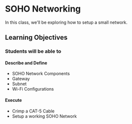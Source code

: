 # SOHO Networking 

In this class, we'll be exploring how to setup a small network.

## Learning Objectives

### Students will be able to

#### Describe and Define

- SOHO Network Components
- Gateway
- Subnet
- Wi-Fi Configurations

#### Execute

- Crimp a CAT-5 Cable
- Setup a working SOHO Network

